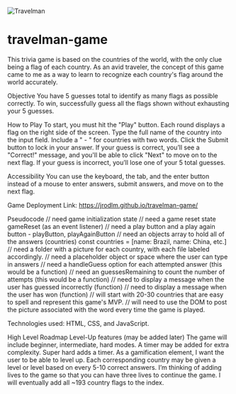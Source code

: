 
![Travelman](https://github.com/user-attachments/assets/c578a1bd-927e-4320-87ba-bfdef66c337e)

# travelman-game
This trivia game is based on the countries of the world, with the only clue being a flag of each country. As an avid traveler, the concept of this game came to me as a way to learn to recognize each country's flag around the world accurately. 

Objective
You have 5 guesses total to identify as many flags as possible correctly. To win, successfully guess all the flags shown without exhausting your 5 guesses.

How to Play
To start, you must hit the "Play" button. Each round displays a flag on the right side of the screen. Type the full name of the country into the input field. Include a " - " for countries with two words. Click the Submit button to lock in your answer. If your guess is correct, you’ll see a "Correct!" message, and you'll be able to click "Next" to move on to the next flag. If your guess is incorrect, you’ll lose one of your 5 total guesses.

Accessibility
You can use the keyboard, the tab, and the enter button instead of a mouse to enter answers, submit answers, and move on to the next flag.


Game Deployment Link: https://jrodlm.github.io/travelman-game/ 

Pseudocode 
// need game initialization state 
// need a game reset state gameReset (as an event listener)
// need a play button and a play again button - playButton, playAgainButton 
// need an objects array to hold all of the answers (countries) const countries = [name: Brazil, name: China, etc.]
// need a folder with a picture for each country, with each file labeled accordingly. 
// need a placeholder object or space where the user can type in answers
// need a handleGuess option for each attempted answer (this would be a function) 
// need an guessesRemaining to count the number of attempts (this would be a function) 
// need to display a message when the user has guessed incorrectly (function) 
// need to display a message when the user has won (function)
// will start with 20-30 countries that are easy to spell and represent this game's MVP. 
// will need to use the DOM to post the picture associated with the word every time the game is played. 


Technologies used: HTML, CSS, and JavaScript. 

High Level Roadmap 
Level-Up features (may be added later) 
The game will include beginner, intermediate, hard modes. A timer may be added for extra complexity. 
Super hard adds a timer.
As a gamification element, I want the user to be able to level up. Each corresponding country may be given a level or level based on every 5-10 correct answers. 
I’m thinking of adding lives to the game so that you can have three lives to continue the game. 
I will eventually add all ~193 country flags to the index. 
